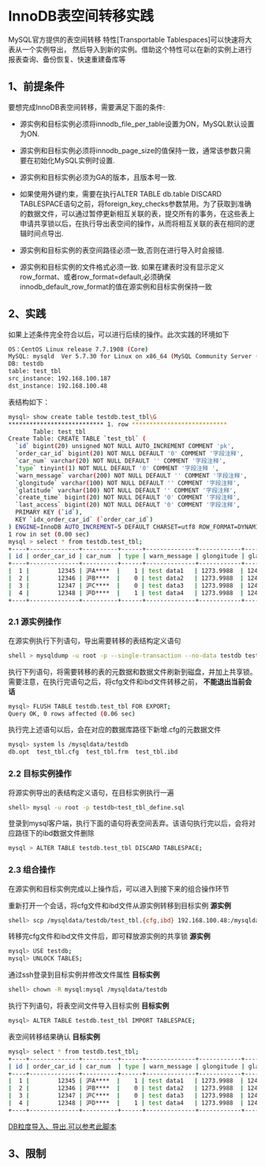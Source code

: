 # InnoDB表空间转移实践

MySQL官方提供的表空间转移 特性[Transportable Tablespaces]可以快速将大表从一个实例导出，
然后导入到新的实例。借助这个特性可以在新的实例上进行报表查询、备份恢复、快速重建备库等

## 1、前提条件
要想完成InnoDB表空间转移，需要满足下面的条件:

- 源实例和目标实例必须将innodb_file_per_table设置为ON，MySQL默认设置为ON.

- 源实例和目标实例必须将innodb_page_size的值保持一致，通常该参数只需要在初始化MySQL实例时设置.

- 源实例和目标实例必须为GA的版本，且版本号一致.

- 如果使用外键约束，需要在执行ALTER TABLE db.table DISCARD TABLESPACE语句之前，将foreign_key_checks参数禁用。为了获取到准确的数据文件，可以通过暂停更新相互关联的表，提交所有的事务，在这些表上申请共享锁以后，在执行导出表空间的操作，从而将相互关联的表在相同的逻辑时间点导出.

- 源实例和目标实例的表空间路径必须一致,否则在进行导入时会报错.

- 源实例和目标实例的文件格式必须一致. 如果在建表时没有显示定义row_format、或者row_format=default,必须确保innodb_default_row_format的值在源实例和目标实例保持一致
## 2、实践

如果上述条件完全符合以后，可以进行后续的操作。此次实践的环境如下
```bash
OS：CentOS Linux release 7.7.1908 (Core)
MySQL: mysqld  Ver 5.7.30 for Linux on x86_64 (MySQL Community Server (GPL))
DB: testdb 
table: test_tbl
src_instance: 192.168.100.187
dst_instance: 192.168.100.48
```

表结构如下：
```bash
mysql> show create table testdb.test_tbl\G
*************************** 1. row ***************************
       Table: test_tbl
Create Table: CREATE TABLE `test_tbl` (
  `id` bigint(20) unsigned NOT NULL AUTO_INCREMENT COMMENT 'pk',
  `order_car_id` bigint(20) NOT NULL DEFAULT '0' COMMENT '字段注释',
  `car_num` varchar(20) NOT NULL DEFAULT '' COMMENT '字段注释',
  `type` tinyint(1) NOT NULL DEFAULT '0' COMMENT '字段注释 ',
  `warn_message` varchar(200) NOT NULL DEFAULT '' COMMENT '字段注释',
  `glongitude` varchar(100) NOT NULL DEFAULT '' COMMENT '字段注释',
  `glatitude` varchar(100) NOT NULL DEFAULT '' COMMENT '字段注释',
  `create_time` bigint(20) NOT NULL DEFAULT '0' COMMENT '字段注释',
  `last_access` bigint(20) NOT NULL DEFAULT '0' COMMENT '字段注释',
  PRIMARY KEY (`id`),
  KEY `idx_order_car_id` (`order_car_id`)
) ENGINE=InnoDB AUTO_INCREMENT=5 DEFAULT CHARSET=utf8 ROW_FORMAT=DYNAMIC COMMENT='表注释信息'
1 row in set (0.00 sec)
mysql > select * from testdb.test_tbl;
+----+--------------+----------+------+--------------+------------+-------------+-------------+--------------+
| id | order_car_id | car_num  | type | warn_message | glongitude | glatitude   | create_time | last_access  |
+----+--------------+----------+------+--------------+------------+-------------+-------------+--------------+
|  1 |        12345 | 沪A****  |    1 | test data1   | 1273.9988  | 124523.9988 |   168343434 | 168348367634 |
|  2 |        12346 | 沪B****  |    0 | test data2   | 1273.9988  | 124523.9988 |   168343434 | 168348367634 |
|  3 |        12347 | 沪C****  |    0 | test data3   | 1273.9988  | 124523.9988 |   168343434 | 168348367634 |
|  4 |        12348 | 沪D****  |    1 | test data4   | 1273.9988  | 124523.9988 |   168343434 | 168348367634 |
+----+--------------+----------+------+--------------+------------+-------------+-------------+--------------+
```

### 2.1 源实例操作

在源实例执行下列语句，导出需要转移的表结构定义语句
```bash
shell > mysqldump -u root -p --single-transaction --no-data testdb test_tbl>test_tbl_define.sql
```

执行下列语句，将需要转移的表的元数据和数据文件刷新到磁盘，并加上共享锁。需要注意，在执行完语句之后，将cfg文件和ibd文件转移之前，
**不能退出当前会话**
```bash
mysql> FLUSH TABLE testdb.test_tbl FOR EXPORT;
Query OK, 0 rows affected (0.06 sec)
```
执行完上述语句以后，会在对应的数据库路径下新增.cfg的元数据文件
```bash
mysql> system ls /mysqldata/testdb
db.opt  test_tbl.cfg  test_tbl.frm  test_tbl.ibd
```

### 2.2 目标实例操作

将源实例导出的表结构定义语句，在目标实例执行一遍
```bash
shell> mysql -u root -p testdb<test_tbl_define.sql
```

登录到mysql客户端，执行下面的语句将表空间丢弃。该语句执行完以后，会将对应路径下的ibd数据文件删除
```bash
mysql > ALTER TABLE testdb.test_tbl DISCARD TABLESPACE;
```

### 2.3 组合操作

在源实例和目标实例完成以上操作后，可以进入到接下来的组合操作环节

重新打开一个会话，将cfg文件和ibd文件从源实例转移到目标实例 **源实例**
```bash
shell> scp /mysqldata/testdb/test_tbl.{cfg,ibd} 192.168.100.48:/mysqldata/testdb
```

转移完cfg文件和ibd文件文件后，即可释放源实例的共享锁 **源实例**
```bash
mysql> USE testdb;
mysql> UNLOCK TABLES;
```

通过ssh登录到目标实例并修改文件属性 **目标实例**
```bash
shell> chown -R mysql:mysql /mysqldata/testdb
```

执行下列语句，将表空间文件导入目标实例 **目标实例**
```bash
mysql> ALTER TABLE testdb.test_tbl IMPORT TABLESPACE;
```

表空间转移结果确认 **目标实例**
```bash
mysql> select * from testdb.test_tbl;
+----+--------------+----------+------+--------------+------------+-------------+-------------+--------------+
| id | order_car_id | car_num  | type | warn_message | glongitude | glatitude   | create_time | last_access  |
+----+--------------+----------+------+--------------+------------+-------------+-------------+--------------+
|  1 |        12345 | 沪A****  |    1 | test data1   | 1273.9988  | 124523.9988 |   168343434 | 168348367634 |
|  2 |        12346 | 沪B****  |    0 | test data2   | 1273.9988  | 124523.9988 |   168343434 | 168348367634 |
|  3 |        12347 | 沪C****  |    0 | test data3   | 1273.9988  | 124523.9988 |   168343434 | 168348367634 |
|  4 |        12348 | 沪D****  |    1 | test data4   | 1273.9988  | 124523.9988 |   168343434 | 168348367634 |
+----+--------------+----------+------+--------------+------------+-------------+-------------+--------------+
```

[DB粒度导入、导出,可以参考此脚本](https://github.com/blylei/frabit-toolkit/blob/main/mysql/tablespace_io.sh)


## 3、限制

